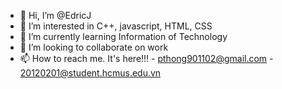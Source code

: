 - 👋 Hi, I’m @EdricJ
- 👀 I’m interested in C++, javascript, HTML, CSS
- 🌱 I’m currently learning Information of Technology
- 💞️ I’m looking to collaborate on work
- 📫 How to reach me. It's here!!! - pthong901102@gmail.com - 20120201@student.hcmus.edu.vn

<!---
EdricJ/EdricJ is a ✨ special ✨ repository because its `README.md` (this file) appears on your GitHub profile.
You can click the Preview link to take a look at your changes.
--->
